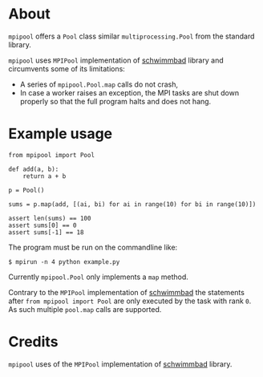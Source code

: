 # About

`mpipool` offers a `Pool` class similar `multiprocessing.Pool`
from the standard library.

`mpipool` uses `MPIPool` implementation of
[schwimmbad](https://schwimmbad.readthedocs.io/en/latest/) library
and circumvents some of its limitations:

- A series of `mpipool.Pool.map` calls do not crash,
- In case a worker raises an exception, the MPI
  tasks are shut down properly so that the full program halts and does
  not hang.

# Example usage

```
from mpipool import Pool

def add(a, b):
    return a + b

p = Pool()

sums = p.map(add, [(ai, bi) for ai in range(10) for bi in range(10)])

assert len(sums) == 100
assert sums[0] == 0
assert sums[-1] == 18
```

The program must be run on the commandline like:

```
$ mpirun -n 4 python example.py
```

Currently `mpipool.Pool` only implements a `map` method.

Contrary to the `MPIPool` implementation of
[schwimmbad](https://schwimmbad.readthedocs.io/en/latest/)
the statements after `from mpipool import Pool` are only executed
by the task with rank `0`. As such multiple `pool.map` calls
are supported.


# Credits

`mpipool` uses of the `MPIPool` implementation of
[schwimmbad](https://schwimmbad.readthedocs.io/en/latest/) library.

